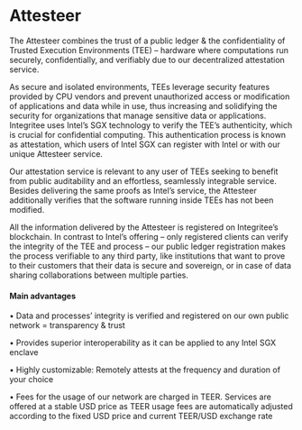 # Attesteer

The Attesteer combines the trust of a public ledger & the confidentiality of Trusted Execution Environments (TEE) – hardware where computations run securely, confidentially, and verifiably due to our decentralized attestation service.&#x20;

As secure and isolated environments, TEEs leverage security features provided by CPU vendors and prevent unauthorized access or modification of applications and data while in use, thus increasing and solidifying the security for organizations that manage sensitive data or applications. Integritee uses Intel’s SGX technology to verify the TEE’s authenticity, which is crucial for confidential computing. This authentication process is known as attestation, which users of Intel SGX can register with Intel or with our unique Attesteer service.​

Our attestation service is relevant to any user of TEEs seeking to benefit from public auditability and an effortless, seamlessly integrable service. Besides delivering the same proofs as Intel’s service, the Attesteer additionally verifies that the software running inside TEEs has not been modified.

All the information delivered by the Attesteer is registered on Integritee’s blockchain. In contrast to Intel’s offering – only registered clients can verify the integrity of the TEE and process – our public ledger registration makes the process verifiable to any third party, like institutions that want to prove to their customers that their data is secure and sovereign, or in case of data sharing collaborations between multiple parties.

#### Main advantages

• Data and processes’ integrity is verified and registered on our own public network = transparency & trust​

• Provides superior interoperability as it can be applied to any Intel SGX enclave​

• Highly customizable: Remotely attests at the frequency and duration of your choice​

• Fees for the usage of our network are charged in TEER. Services are offered at a stable USD price as TEER usage fees are automatically adjusted according to the fixed USD price and current TEER/USD exchange rate​
